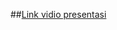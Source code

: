 ##[Link vidio presentasi](https://drive.google.com/file/d/1D-bdGQeMzLkOZfpPJvjewzJas35dUV12/view?usp=sharing)
